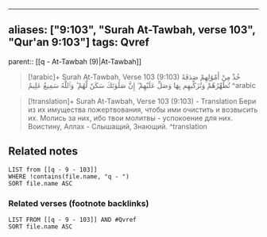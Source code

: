 
---
aliases: ["9:103", "Surah At-Tawbah, verse 103", "Qur'an 9:103"]
tags: Qvref
---

parent:: [[q - At-Tawbah (9)|At-Tawbah]]

> [!arabic]+ Surah At-Tawbah, Verse 103 (9:103)
> <span class="quran-arabic">خُذْ مِنْ أَمْوَٰلِهِمْ صَدَقَةً تُطَهِّرُهُمْ وَتُزَكِّيهِم بِهَا وَصَلِّ عَلَيْهِمْ ۖ إِنَّ صَلَوٰتَكَ سَكَنٌ لَّهُمْ ۗ وَٱللَّهُ سَمِيعٌ عَلِيمٌ</span>
^arabic

> [!translation]+ Surah At-Tawbah, Verse 103 (9:103) - Translation
> Бери из их имущества пожертвования, чтобы ими очистить и возвысить их. Молись за них, ибо твои молитвы - успокоение для них. Воистину, Аллах - Слышащий, Знающий.
^translation



## Related notes
```dataview
LIST from [[q - 9 - 103]]
WHERE !contains(file.name, "q - ")
SORT file.name ASC
```

### Related verses (footnote backlinks)
```dataview
LIST FROM [[q - 9 - 103]] AND #Qvref
SORT file.name ASC
```

